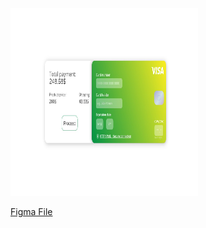 <a href="" >
    <img width="300" height="300" src="./src/assets/vueCheckForm.jpg" alt="demo" />
</a>

<a href="https://www.figma.com/file/Gqoy3SKeCAWULlceKHA0zm/Credit-card-checkout-form---Maybe-a-flower-shop%3F-(Community)?t=RArnryagWyi8kMnC-0" >Figma File</a>
